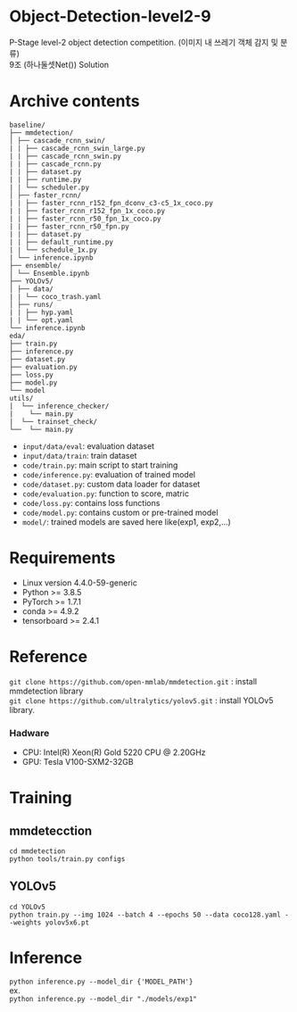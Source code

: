 # Object-Detection-level2-9
P-Stage level-2 object detection competition. (이미지 내 쓰레기 객체 감지 및 분류)<br>
9조 (하나둘셋Net()) Solution

# Archive contents
```
baseline/
├── mmdetection/
│ ├── cascade_rcnn_swin/
| | ├── cascade_rcnn_swin_large.py
| | ├── cascade_rcnn_swin.py
| | ├── cascade_rcnn.py
| | ├── dataset.py
| | ├── runtime.py
| | └── scheduler.py
│ ├── faster_rcnn/
| | ├── faster_rcnn_r152_fpn_dconv_c3-c5_1x_coco.py
| | ├── faster_rcnn_r152_fpn_1x_coco.py
| | ├── faster_rcnn_r50_fpn_1x_coco.py
| | ├── faster_rcnn_r50_fpn.py
| | ├── dataset.py
| | ├── default_runtime.py
| | └── schedule_1x.py
| └── inference.ipynb
├── ensemble/
│ └── Ensemble.ipynb
├── YOLOv5/
│ ├── data/
| | └── coco_trash.yaml
│ ├── runs/
| | ├── hyp.yaml
| | └── opt.yaml
└── inference.ipynb
eda/
├── train.py
├── inference.py
├── dataset.py
├── evaluation.py
├── loss.py
├── model.py
└── model
utils/
|  └── inference_checker/
|    └── main.py
|  └── trainset_check/
└──  └── main.py
```
- `input/data/eval`: evaluation dataset
- `input/data/train`: train dataset
- `code/train.py`: main script to start training
- `code/inference.py`: evaluation of trained model
- `code/dataset.py`: custom data loader for dataset
- `code/evaluation.py`: function to score, matric
- `code/loss.py`: contains loss functions
- `code/model.py`: contains custom or pre-trained model
- `model/`: trained models are saved here like(exp1, exp2,...) <br>


# Requirements
- Linux version 4.4.0-59-generic
- Python >= 3.8.5
- PyTorch >= 1.7.1
- conda >= 4.9.2
- tensorboard >= 2.4.1

# Reference
`git clone https://github.com/open-mmlab/mmdetection.git` : install mmdetection library <br>
`git clone https://github.com/ultralytics/yolov5.git` : install YOLOv5 library. <br>

### Hadware
- CPU: Intel(R) Xeon(R) Gold 5220 CPU @ 2.20GHz
- GPU: Tesla V100-SXM2-32GB

# Training
## mmdetecction
`cd mmdetection` <br>
`python tools/train.py configs` <br>

## YOLOv5
`cd YOLOv5` <br>
`python train.py --img 1024 --batch 4 --epochs 50 --data coco128.yaml --weights yolov5x6.pt`


# Inference
```python inference.py --model_dir {'MODEL_PATH'}```
<br>ex. <br>
`python inference.py --model_dir "./models/exp1"`
